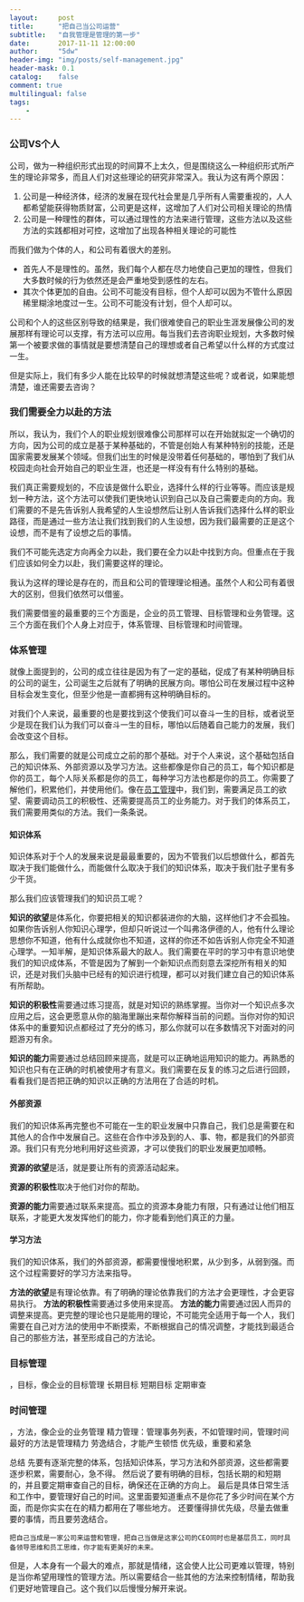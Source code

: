 ```yaml
---
layout:     post
title:      "把自己当公司运营"
subtitle:   "自我管理是管理的第一步"
date:       2017-11-11 12:00:00
author:     "5dw"
header-img: "img/posts/self-management.jpg"
header-mask: 0.1
catalog:    false
comment: true
multilingual: false
tags:
    -
---
```


### 公司VS个人
公司，做为一种组织形式出现的时间算不上太久，但是围绕这么一种组织形式所产生的理论非常多，而且人们对这些理论的研究非常深入。我认为这有两个原因：
1. 公司是一种经济体，经济的发展在现代社会里是几乎所有人需要重视的，人人都希望能获得物质财富，公司更是这样，这增加了人们对公司相关理论的热情
2. 公司是一种理性的群体，可以通过理性的方法来进行管理，这些方法以及这些方法的实践都相对可控，这增加了出现各种相关理论的可能性

而我们做为个体的人，和公司有着很大的差别。

* 首先人不是理性的。虽然，我们每个人都在尽力地使自己更加的理性，但我们大多数时候的行为依然还是会严重地受到感性的左右。
* 其次个体更加的自由。公司不可能没有目标，但个人却可以因为不管什么原因稀里糊涂地度过一生。公司不可能没有计划，但个人却可以。

公司和个人的这些区别导致的结果是，我们很难使自己的职业生涯发展像公司的发展那样有理论可以支撑，有方法可以应用。每当我们去咨询职业规划，大多数时候第一个被要求做的事情就是要想清楚自己的理想或者自己希望以什么样的方式度过一生。

但是实际上，我们有多少人能在比较早的时候就想清楚这些呢？或者说，如果能想清楚，谁还需要去咨询？

### 我们需要全力以赴的方法

所以，我认为，我们个人的职业规划很难像公司那样可以在开始就拟定一个确切的方向，因为公司的成立是基于某种基础的，不管是创始人有某种特别的技能，还是国家需要发展某个领域。但我们出生的时候是没带着任何基础的，哪怕到了我们从校园走向社会开始自己的职业生涯，也还是一样没有有什么特别的基础。

我们真正需要规划的，不应该是做什么职业，选择什么样的行业等等。而应该是规划一种方法，这个方法可以使我们更快地认识到自己以及自己需要走向的方向。我们需要的不是先告诉别人我希望的人生设想然后让别人告诉我们选择什么样的职业路径，而是通过一些方法让我们找到我们的人生设想，因为我们最需要的正是这个设想，而不是有了设想之后的事情。

我们不可能先选定方向再全力以赴，我们要在全力以赴中找到方向。但重点在于我们应该如何全力以赴，我们需要这样的理论。

我认为这样的理论是存在的，而且和公司的管理理论相通。虽然个人和公司有着很大的区别，但我们依然可以借鉴。

我们需要借鉴的最重要的三个方面是，企业的员工管理、目标管理和业务管理。这三个方面在我们个人身上对应于，体系管理、目标管理和时间管理。

### 体系管理

就像上面提到的，公司的成立往往是因为有了一定的基础，促成了有某种明确目标的公司的诞生，公司诞生之后就有了明确的民展方向。哪怕公司在发展过程中这种目标会发生变化，但至少他是一直都拥有这种明确目标的。

对我们个人来说，最重要的也是要找到这个使我们可以奋斗一生的目标，或者说至少是现在我们认为我们可以奋斗一生的目标，哪怕以后随着自己能力的发展，我们会改变这个目标。

那么，我们需要的就是公司成立之前的那个基础。对于个人来说，这个基础包括自己的知识体系、外部资源以及学习方法。这些都像是你自己的员工，每个知识都是你的员工，每个人际关系都是你的员工，每种学习方法也都是你的员工。你需要了解他们，积累他们，并使用他们。像在[员工管理](http://www.5dw.top/2017/11/08/people-management/)中，我们到，需要满足员工的欲望、需要调动员工的积极性、还需要提高员工的业务能力。对于我们的体系员工，我们需要用类似的方法。我们一条条说。

#### 知识体系

知识体系对于个人的发展来说是最最重要的，因为不管我们以后想做什么，都首先取决于我们能做什么，而能做什么取决于我们的知识体系，取决于我们肚子里有多少干货。

那么我们应该管理我们的知识员工呢？

**知识的欲望**是体系化，你要把相关的知识都装进你的大脑，这样他们才不会孤独。如果你告诉别人你知识心理学，但却只听说过一个叫弗洛伊德的人，他有什么理论思想你不知道，他有什么成就你也不知道，这样的你还不如告诉别人你完全不知道心理学。一知半解，是知识体系最大的敌人。我们需要在平时的学习中有意识地使我们的知识成体系，不管是因为了解到一个新知识点而刻意去深挖所有相关的知识，还是对我们头脑中已经有的知识进行梳理，都可以对我们建立自己的知识体系有所帮助。

**知识的积极性**需要通过练习提高，就是对知识的熟练掌握。当你对一个知识点多次应用之后，这会更愿意从你的脑海里蹦出来帮你解释当前的问题。当你对你的知识体系中的重要知识点都经过了充分的练习，那么你就可以在多数情况下对面对的问题游刃有余。

**知识的能力**需要通过总结回顾来提高，就是可以正确地运用知识的能力。再熟悉的知识也只有在正确的时机被使用才有意义。我们需要在反复的练习之后进行回顾，看看我们是否把正确的知识以正确的方法用在了合适的时机。

#### 外部资源

我们的知识体系再完整也不可能在一生的职业发展中只靠自己，我们总是需要在和其他人的合作中发展自己。这些在合作中涉及到的人、事、物，都是我们的外部资源。我们只有充分地利用好这些资源，才可以使我们的职业发展更加顺畅。

**资源的欲望**是活，就是要让所有的资源活动起来。

**资源的积极性**取决于他们对你的帮助。

**资源的能力**需要通过联系来提高。孤立的资源本身能力有限，只有通过让他们相互联系，才能更大发发挥他们的能力，你才能看到他们真正的力量。

#### 学习方法

我们的知识体系，我们的外部资源，都需要慢慢地积累，从少到多，从弱到强。而这个过程需要好的学习方法来指导。

**方法的欲望**是有理论依靠。有了明确的理论依靠我们的方法才会更理性，才会更容易执行。
**方法的积极性**需要通过多使用来提高。
**方法的能力**需要通过因人而异的调整来提高。更完整的理论也只是能用的理论，不可能完全适用于每一个人，我们需要在自己对方法的使用中不断摸索，不断根据自己的情况调整，才能找到最适合自己的那些方法，甚至形成自己的方法论。


### 目标管理

，目标，像企业的目标管理
	长期目标
    短期目标
    定期审查
### 时间管理

，方法，像企业的业务管理
	精力管理：管理事务列表，不如管理时间，管理时间最好的方法是管理精力
    劳逸结合，才能产生顿悟
    优先级，重要和紧急

总结
	先要有逐渐完整的体系，包括知识体系，学习方法和外部资源，这些都需要逐步积累，需要耐心，急不得。
    然后说了要有明确的目标，包括长期的和短期的，并且要定期审查自己的目标，确保还在正确的方向上。
    最后是具体日常生活和工作中，要管理好自己的时间。这里面要知道重点不是你花了多少时间在某个方面，而是你实实在在的精力都用在了哪些地方。
    还要懂得排优先级，尽量去做重要的事情，而且要劳逸结合。

    把自己当成是一家公司来运营和管理，把自己当做是这家公司的CEO同时也是基层员工，同时具备领导思维和员工思维，你才能有更美好的未来。

但是，人本身有一个最大的难点，那就是情绪，这会使人比公司更难以管理，特别是当你希望用理性的管理方法。所以需要结合一些其他的方法来控制情绪，帮助我们更好地管理自己。这个我们以后慢慢分解开来说。